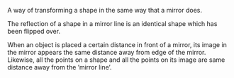 A way of transforming a shape in the same way that a mirror does.

The reflection of a shape in a mirror line is an identical shape which
has been flipped over.

When an object is placed a certain distance in front of a mirror, its
image in the mirror appears the same distance away from edge of the
mirror. Likewise, all the points on a shape and all the points on its
image are same distance away from the ’mirror line’.

